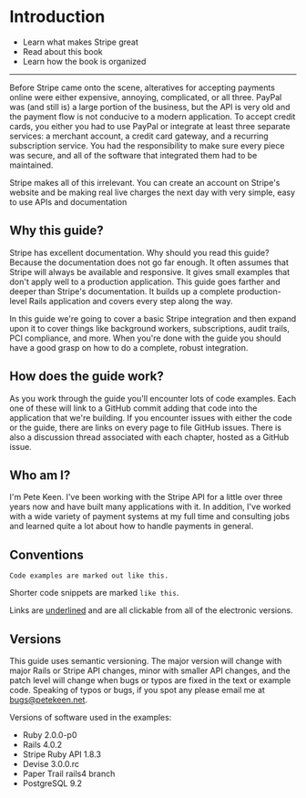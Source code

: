 # Introduction

* Learn what makes Stripe great
* Read about this book
* Learn how the book is organized

---

Before Stripe came onto the scene, alteratives for accepting payments online were either expensive, annoying, complicated, or all three. PayPal was (and still is) a large portion of the business, but the API is very old and the payment flow is not conducive to a modern application. To accept credit cards, you either you had to use PayPal or integrate at least three separate services: a merchant account, a credit card gateway, and a recurring subscription service. You had the responsibility to make sure every piece was secure, and all of the software that integrated them had to be maintained.

Stripe makes all of this irrelevant. You can create an account on Stripe's website and be making real live charges the next day with very simple, easy to use APIs and documentation

## Why this guide?

Stripe has excellent documentation. Why should you read this guide? Because the documentation does not go far enough. It often assumes that Stripe will always be available and responsive. It gives small examples that don't apply well to a production application. This guide goes farther and deeper than Stripe's documentation. It builds up a complete production-level Rails application and covers every step along the way.

In this guide we're going to cover a basic Stripe integration and then expand upon it to cover things like background workers, subscriptions, audit trails, PCI compliance, and more. When you're done with the guide you should have a good grasp on how to do a complete, robust integration.

## How does the guide work?

As you work through the guide you'll encounter lots of code examples. Each one of these will link to a GitHub commit adding that code into the application that we're building. If you encounter issues with either the code or the guide, there are links on every page to file GitHub issues. There is also a discussion thread associated with each chapter, hosted as a GitHub issue.

## Who am I?

I'm Pete Keen. I've been working with the Stripe API for a little over three years now and have built many applications with it. In addition, I've worked with a wide variety of payment systems at my full time and consulting jobs and learned quite a lot about how to handle payments in general.

## Conventions

```text
Code examples are marked out like this.
```

Shorter code snippets are marked `like this`.

Links are [underlined](http://www.petekeen.net) and are all clickable from all of the electronic versions.

## Versions

This guide uses semantic versioning. The major version will change with major Rails or Stripe API changes, minor with smaller API changes, and the patch level will change when bugs or typos are fixed in the text or example code. Speaking of typos or bugs, if you spot any please email me at [bugs@petekeen.net](mailto:bugs@petekeen.com).

Versions of software used in the examples:

* Ruby 2.0.0-p0
* Rails 4.0.2
* Stripe Ruby API 1.8.3
* Devise 3.0.0.rc
* Paper Trail rails4 branch
* PostgreSQL 9.2
